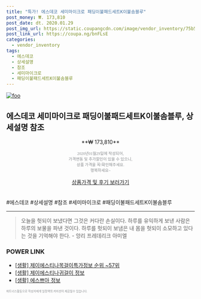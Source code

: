 ```yaml
--- 
title: "특가! 에스데코 세미마이크로 패딩이불패드세트K이불솜블루" 
post_money: ₩. 173,810 
post_date: dt. 2020.01.29 
post_img_url: https://static.coupangcdn.com/image/vendor_inventory/75b5/19f0a00db093ef1ff3cf388e71243b92e7ee203b167c320f4471eb1c614b.jpg 
post_link_url: https://coupa.ng/bnFLsE 
categories: 
  - vendor_inventory 
tags: 
  - 에스데코 
  - 상세설명 
  - 참조 
  - 세미마이크로 
  - 패딩이불패드세트K이불솜블루 
--- 
```

[![foo](https://static.coupangcdn.com/image/vendor_inventory/75b5/19f0a00db093ef1ff3cf388e71243b92e7ee203b167c320f4471eb1c614b.jpg)](https://coupa.ng/bnFLsE) 

## 에스데코 세미마이크로 패딩이불패드세트K이불솜블루, 상세설명 참조 
<p style="text-align: center;">**₩ 173,810**</p> 
<p style="text-align: center;"><span style="color: #898c8f; font-family: Georgia,Times,serif; font-size: 0.75em;">2020년01월29일에 작성되어, <br>가격변동 및 추가할인이 있을 수 있으니,<br> 상품 가격을 꼭!확인해주세요.<br>행복하세요~</span> 
</p>	 
<div markdown="0" style="text-align: center;"><a href="https://coupa.ng/bnFLsE" class="btn btn--success">상품가격 및 후기 보러가기</a></div> 
<br><br> 
  #에스데코 #상세설명 #참조 #세미마이크로 #패딩이불패드세트K이불솜블루 
<hr> 

> 오늘을 헛되이 보냈다면 그것은 커다란 손실이다. 하루를 유익하게 보낸 사람은 하루의 보물을 파낸 것이다. 하루를 헛되이 보냄은 내 몸을 헛되이 소모하고 있다는 것을 기억해야 한다. - 앙리 프레데리크 아미엘 


### POWER LINK

* <a href="https://blog.naver.com/fasyy4321/221772274458" target="_blank"> [생활] 제이에스티나목걸이특가정보 순위 ~57위</a>
* <a href="https://blog.naver.com/sakai111/221760208266" target="_blank"> [생활] 제이에스티나귀걸이 정보 </a>
* <a href="https://blog.naver.com/fasyy4321/221761889308" target="_blank"> [생활] 에스쁘아 정보 </a>

<span style="color: #898c8f; font-family: Georgia,Times,serif; font-size: 0.55em;">파트너스활동으로 작성자에게 일정액의 커미션이 제공될수 있습니다.</span> 
